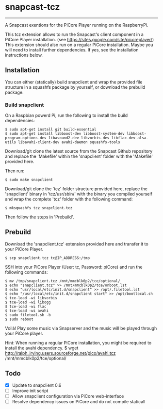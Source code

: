 
# snapcast-tcz
-----

A Snapcast exentions for the PiCore Player running on the RaspberryPi.

This tcz extension allows to run the Snapcast's client component in a PiCore Player installation. (see https://sites.google.com/site/picoreplayer/)
This extension should also run on a regular PiCore installation. Maybe you will need to install further dependencies. If yes, see the installation instructions below.


## Installation
You can either (statically) build snapclient and wrap the provided file structure in a squashfs package by yourself, or download the prebuild package.

### Build snapclient
On a Raspbian powerd Pi, run the following to install the build dependencies:

    $ sudo apt-get install git build-essential
    $ sudo apt-get install libboost-dev libboost-system-dev libboost-program-options-dev libasound2-dev libvorbis-dev libflac-dev alsa-utils libavahi-client-dev avahi-daemon squashfs-tools

Download/git clone the latest source from the Snapcast Github repository and replace the 'Makefile' within the 'snapclient' folder with the 'Makefile' provided here.

Then run:

    $ sudo make snapclient

Download/git clone the 'tcz' folder structure provided here, replace the 'snapclient' binary in 'tcz/usr/sbin/' with the binary you compiled yourself and wrap the complete 'tcz' folder with the following command:

    $ mksquashfs tcz snapclient.tcz
    
Then follow the steps in 'Prebuild'.

## Prebuild
Download the 'snapclient.tcz' extension provided here and transfer it to your PiCore Player.

    $ scp snapclient.tcz tc@IP_ADDRESS:/tmp
    
SSH into your PiCore Player (User: tc, Password: piCore) and run the following commands:

    $ mv /tmp/snapclient.tcz /mnt/mmcblk0p2/tce/optional/
    $ echo "snapclient.tcz" >> /mnt/mmcblk0p2/tce/onboot.lst
    $ echo "usr/local/etc/init.d/snapclient" >> /opt/.filetool.lst
    $ echo "/usr/local/etc/init.d/snapclient start" >> /opt/bootlocal.sh
    $ tce-load -wi libvorbis
    $ tce-load -wi libogg
    $ tce-load -wi flac
    $ tce-load -wi avahi
    $ sudo filetool.sh -b
    $ sudo reboot
    
Voilà! Play some music via Snapserver and the music will be played through your PiCore player.

Hint: When running a regular PiCore installation, you might be required to install the avahi dependency.
    $ wget http://ralph_irving.users.sourceforge.net/pico/avahi.tcz /mnt/mmcblk0p2/tce/optional/

## Todo

- [x] Update to snapclient 0.6
- [ ] Improve init script 
- [ ] Allow snapclient configuration via PiCore web-interface
- [ ] Resolve dependency issues on PiCore and do not compile staticall
